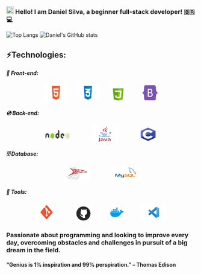 ### <img height="20" src="https://raw.githubusercontent.com/iampavangandhi/iampavangandhi/master/gifs/Hi.gif" width="20px"> Hello! I am Daniel Silva, a beginner full-stack developer! 🇧🇷💻
 
![Top Langs](https://raw.githubusercontent.com/MicaelliMedeiros/micaellimedeiros/master/image/computer-illustration.png)
![Daniel's GitHub stats](https://github-readme-stats.vercel.app/api?username=danielprogram08&show_icons=true&theme=tokyonight)

## ⚡️Technologies:

#### _**📀 Front-end:**_
<div style="display: flex; justify-content: space-between; align-items: center; margin: auto; width: 300px;">
    <img id="HTML" src="./LogoTechnology/HTML-5.png" width="60" height="50">
    <img id="CSS" src="./LogoTechnology/CSS-3.png" width="60" height="50">
    <img id="JS" src="./LogoTechnology/JS.png" width="50" height="50" style="padding-right: 15px">
    <img id="BOOTSTRAP" src="./LogoTechnology/BOOTSTRAP.png" width="40" height="40">
</div>

#### _**💿 Back-end:**_

<div style="display: flex; justify-content: space-between; align-items: center; margin: auto; width: 300px;">
    <img id="NODE" src="./LogoTechnology/NODE.png" width="70" height="30">
    <img id="JAVA" src="./LogoTechnology/JAVA.png" width="70" height="45">
    <img id="C" src="./LogoTechnology/C.png" width="50" height="40">
</div>

#### _**🗄 Database:**_

<div style="display: flex; justify-content: space-between; align-items: center; margin: auto; width: 200px;">
    <img id="SQL-SERVER" src="./LogoTechnology/SQL-SERVER.png" width="70" height="40">
    <img id="MYSQL" src="./LogoTechnology/MYSQL.png" width="70" height="40">
</div>

#### _**💼 Tools:**_

<div style="display: flex; justify-content: space-between; align-items: center; margin: auto; width: 350px;">
    <img id="GIT" src="./LogoTechnology/GIT.png" width="60" height="40">
    <img id="GITHUB" src="./LogoTechnology/GITHUB.png" width="50" height="50" style="margin-top: 5px;">
    <img id="DOCKER" src="./LogoTechnology/DOCKER.png" width="40" height="40">
    <img id="VSCODE" src="./LogoTechnology/VSCODE.png" width="70" height="40">
</div>

### Passionate about programming and looking to improve every day, overcoming obstacles and challenges in pursuit of a big dream in the field. 
#### “Genius is 1% inspiration and 99% perspiration.” – Thomas Edison

